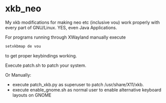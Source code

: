 # xkb_neo
My xkb modifications for making neo etc (inclusive vou) work properly with every part of GNU/Linux. YES, even Java Applications.

For programs running through XWayland manually execute

~~~bash
setxkbmap de vou
~~~

to get proper keybindings working.

Execute patch.sh to patch your system.

Or Manually:
- execute patch_xkb.py as superuser to patch /usr/share/X11/xkb.
- execute enable_gnome.sh as normal user to enable alternative keyboard layouts on GNOME
